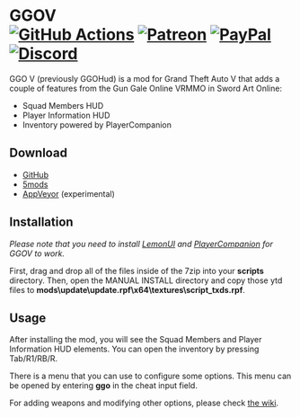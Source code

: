 # GGOV<br>[![GitHub Actions][actions-img]][actions-url] [![Patreon][patreon-img]][patreon-url] [![PayPal][paypal-img]][paypal-url] [![Discord][discord-img]][discord-url]

GGO V (previously GGOHud) is a mod for Grand Theft Auto V that adds a couple of features from the Gun Gale Online VRMMO in Sword Art Online:

* Squad Members HUD
* Player Information HUD
* Inventory powered by PlayerCompanion

## Download

* [GitHub](https://github.com/justalemon/GGOV/releases)
* [5mods](https://www.gta5-mods.com/scripts/ggo)
* [AppVeyor](https://ci.appveyor.com/project/justalemon/ggov) (experimental)

## Installation

*Please note that you need to install [LemonUI](https://www.gta5-mods.com/tools/lemonui) and [PlayerCompanion](https://www.gta5-mods.com/scripts/playercompanion) for GGOV to work.*

First, drag and drop all of the files inside of the 7zip into your **scripts** directory. Then, open the MANUAL INSTALL directory and copy those ytd files to **mods\update\update.rpf\x64\textures\script_txds.rpf**.

## Usage

After installing the mod, you will see the Squad Members and Player Information HUD elements. You can open the inventory by pressing Tab/R1/RB/R.

There is a menu that you can use to configure some options. This menu can be opened by entering **ggo** in the cheat input field.

For adding weapons and modifying other options, please check [the wiki](https://github.com/justalemon/GGOV/wiki).

[actions-img]: https://img.shields.io/github/workflow/status/justalemon/GGOV/Compile%20Mod?label=github%20actions
[actions-url]: https://github.com/justalemon/GGOV/actions
[patreon-img]: https://img.shields.io/badge/support-patreon-FF424D.svg
[patreon-url]: https://www.patreon.com/lemonchan
[paypal-img]: https://img.shields.io/badge/support-paypal-0079C1.svg
[paypal-url]: https://paypal.me/justalemon
[discord-img]: https://img.shields.io/badge/discord-join-7289DA.svg
[discord-url]: https://discord.gg/Cf6sspj
